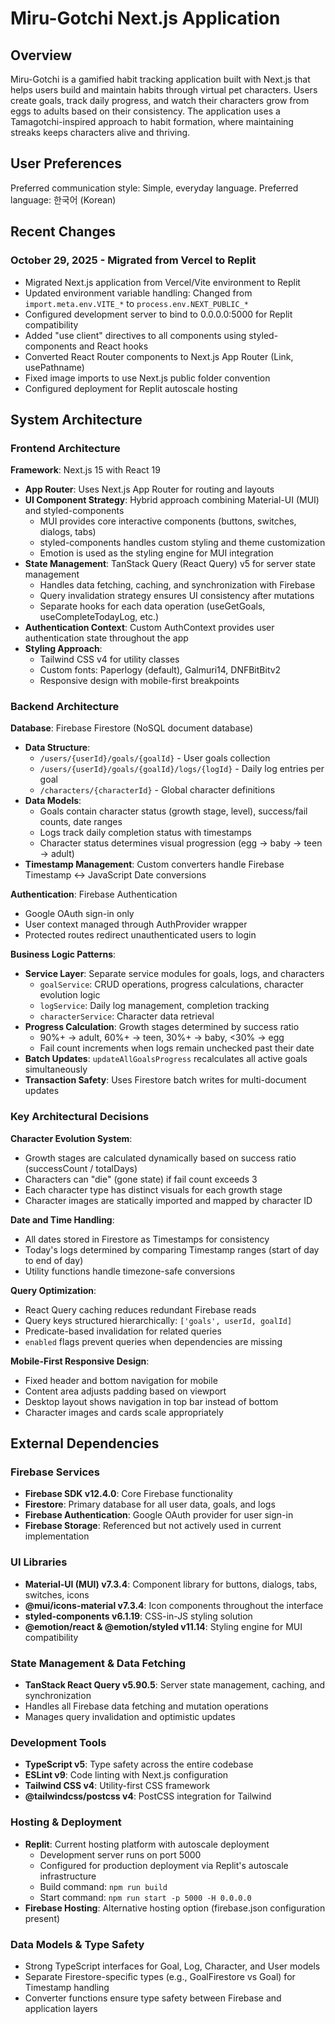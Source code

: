 # Miru-Gotchi Next.js Application

## Overview

Miru-Gotchi is a gamified habit tracking application built with Next.js that helps users build and maintain habits through virtual pet characters. Users create goals, track daily progress, and watch their characters grow from eggs to adults based on their consistency. The application uses a Tamagotchi-inspired approach to habit formation, where maintaining streaks keeps characters alive and thriving.

## User Preferences

Preferred communication style: Simple, everyday language.
Preferred language: 한국어 (Korean)

## Recent Changes

### October 29, 2025 - Migrated from Vercel to Replit
- Migrated Next.js application from Vercel/Vite environment to Replit
- Updated environment variable handling: Changed from `import.meta.env.VITE_*` to `process.env.NEXT_PUBLIC_*`
- Configured development server to bind to 0.0.0.0:5000 for Replit compatibility
- Added "use client" directives to all components using styled-components and React hooks
- Converted React Router components to Next.js App Router (Link, usePathname)
- Fixed image imports to use Next.js public folder convention
- Configured deployment for Replit autoscale hosting

## System Architecture

### Frontend Architecture

**Framework**: Next.js 15 with React 19
- **App Router**: Uses Next.js App Router for routing and layouts
- **UI Component Strategy**: Hybrid approach combining Material-UI (MUI) and styled-components
  - MUI provides core interactive components (buttons, switches, dialogs, tabs)
  - styled-components handles custom styling and theme customization
  - Emotion is used as the styling engine for MUI integration
- **State Management**: TanStack Query (React Query) v5 for server state management
  - Handles data fetching, caching, and synchronization with Firebase
  - Query invalidation strategy ensures UI consistency after mutations
  - Separate hooks for each data operation (useGetGoals, useCompleteTodayLog, etc.)
- **Authentication Context**: Custom AuthContext provides user authentication state throughout the app
- **Styling Approach**: 
  - Tailwind CSS v4 for utility classes
  - Custom fonts: Paperlogy (default), Galmuri14, DNFBitBitv2
  - Responsive design with mobile-first breakpoints

### Backend Architecture

**Database**: Firebase Firestore (NoSQL document database)
- **Data Structure**:
  - `/users/{userId}/goals/{goalId}` - User goals collection
  - `/users/{userId}/goals/{goalId}/logs/{logId}` - Daily log entries per goal
  - `/characters/{characterId}` - Global character definitions
- **Data Models**:
  - Goals contain character status (growth stage, level), success/fail counts, date ranges
  - Logs track daily completion status with timestamps
  - Character status determines visual progression (egg → baby → teen → adult)
- **Timestamp Management**: Custom converters handle Firebase Timestamp ↔ JavaScript Date conversions

**Authentication**: Firebase Authentication
- Google OAuth sign-in only
- User context managed through AuthProvider wrapper
- Protected routes redirect unauthenticated users to login

**Business Logic Patterns**:
- **Service Layer**: Separate service modules for goals, logs, and characters
  - `goalService`: CRUD operations, progress calculations, character evolution logic
  - `logService`: Daily log management, completion tracking
  - `characterService`: Character data retrieval
- **Progress Calculation**: Growth stages determined by success ratio
  - 90%+ → adult, 60%+ → teen, 30%+ → baby, <30% → egg
  - Fail count increments when logs remain unchecked past their date
- **Batch Updates**: `updateAllGoalsProgress` recalculates all active goals simultaneously
- **Transaction Safety**: Uses Firestore batch writes for multi-document updates

### Key Architectural Decisions

**Character Evolution System**:
- Growth stages are calculated dynamically based on success ratio (successCount / totalDays)
- Characters can "die" (gone state) if fail count exceeds 3
- Each character type has distinct visuals for each growth stage
- Character images are statically imported and mapped by character ID

**Date and Time Handling**:
- All dates stored in Firestore as Timestamps for consistency
- Today's logs determined by comparing Timestamp ranges (start of day to end of day)
- Utility functions handle timezone-safe conversions

**Query Optimization**:
- React Query caching reduces redundant Firebase reads
- Query keys structured hierarchically: `['goals', userId, goalId]`
- Predicate-based invalidation for related queries
- `enabled` flags prevent queries when dependencies are missing

**Mobile-First Responsive Design**:
- Fixed header and bottom navigation for mobile
- Content area adjusts padding based on viewport
- Desktop layout shows navigation in top bar instead of bottom
- Character images and cards scale appropriately

## External Dependencies

### Firebase Services
- **Firebase SDK v12.4.0**: Core Firebase functionality
- **Firestore**: Primary database for all user data, goals, and logs
- **Firebase Authentication**: Google OAuth provider for user sign-in
- **Firebase Storage**: Referenced but not actively used in current implementation

### UI Libraries
- **Material-UI (MUI) v7.3.4**: Component library for buttons, dialogs, tabs, switches, icons
- **@mui/icons-material v7.3.4**: Icon components throughout the interface
- **styled-components v6.1.19**: CSS-in-JS styling solution
- **@emotion/react & @emotion/styled v11.14**: Styling engine for MUI compatibility

### State Management & Data Fetching
- **TanStack React Query v5.90.5**: Server state management, caching, and synchronization
- Handles all Firebase data fetching and mutation operations
- Manages query invalidation and optimistic updates

### Development Tools
- **TypeScript v5**: Type safety across the entire codebase
- **ESLint v9**: Code linting with Next.js configuration
- **Tailwind CSS v4**: Utility-first CSS framework
- **@tailwindcss/postcss v4**: PostCSS integration for Tailwind

### Hosting & Deployment
- **Replit**: Current hosting platform with autoscale deployment
  - Development server runs on port 5000
  - Configured for production deployment via Replit's autoscale infrastructure
  - Build command: `npm run build`
  - Start command: `npm run start -p 5000 -H 0.0.0.0`
- **Firebase Hosting**: Alternative hosting option (firebase.json configuration present)

### Data Models & Type Safety
- Strong TypeScript interfaces for Goal, Log, Character, and User models
- Separate Firestore-specific types (e.g., GoalFirestore vs Goal) for Timestamp handling
- Converter functions ensure type safety between Firebase and application layers